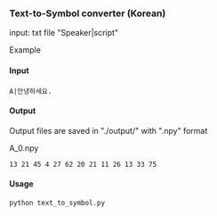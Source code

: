 ### Text-to-Symbol converter (Korean)
input: txt file "Speaker|script"

Example

#### Input
```
A|안녕하세요.
```

#### Output
Output files are saved in "./output/" with ".npy" format

A_0.npy
``` 
13 21 45 4 27 62 20 21 11 26 13 33 75
```

#### Usage
```
python text_to_symbol.py
```

